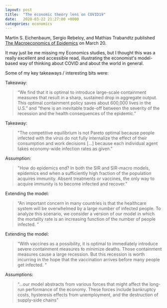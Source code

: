 ```yaml
---
layout: post
title:  "The economic theory lens on COVID19"
date:   2020-03-22 21:27:00 +0000
categories: economics
---
```




Martin S. Eichenbaum, Sergio Rebeloy, and Mathias Trabandtz published [The Macroeconomics of Epidemics](https://fb8280a8-a-62cb3a1a-s-sites.googlegroups.com/site/mathiastrabandt/home/downloads/EichenbaumRebeloTrabandt_EpidemicsMacro.pdf?attachauth=ANoY7cpdeOf20qZsaT9xeAu47Z-fEaInIGv-DreJPAMw7dPy0hqGwsvm_keIrmgBEEzXFo2tLUIBkIdfaIbCFT2ECmtcgcBKrO4w29atUYc5i-mmjv2qsDZC4klSxwZY0y9pLQYTUA1CusuLTXR1jRsDY8DDPkOcyxKdLsEbPlKrPdBPKThEDP2HnxQ9YOaOYpDW4uLkFB7oYJWJgq53QCocyV6DxLnZ1rwXaA8hnUxlipVl-VyzAnDoIXAn62d5ZhgGO2jsxdOTbT3KVxoRqXqBJcyz0_H32Q%3D%3D&attredirects=0) on March 20.

It may just be me missing my Economics studies, but I thought this was a really excellent and accessible read, illustrating the economist's model-based way of thinking about COVID and about the world in general.

Some of my key takeaways / interesting bits were:

Takeaway:
> “We find that it is optimal to introduce large-scale containment measures that result in a sharp, sustained drop in aggregate output. This optimal containment policy saves about 600,000 lives in the U.S.” and “there is an inevitable trade-off between the severity of the recession and the health consequences of the epidemic.”

Takeaway:
> "The competitive equilibrium is not Pareto optimal because people infected with the virus do not fully internalize the effect of their consumption and work decisions [...] because each individual agent takes economy-wide infection rates as given."

Assumption:
> "How do epidemics end? In both the SIR and SIR-macro models, epidemics end when a sufficiently high fraction of the population acquires immunity. Absent treatments or vaccines, the only way to acquire immunity is to become infected and recover.”

Extending the model:
> “An important concern in many countries is that the healthcare system will be overwhelmed by a large number of infected people. To analyze this scenario, we consider a version of our model in which the mortality rate is an increasing function of the number of people infected. ”

Extending the model:
> “With vaccines as a possibility, it is optimal to immediately introduce severe containment measures to minimize deaths. Those containment measures cause a large recession. But this recession is worth incurring in the hope that the vaccination arrives before many people get infected. “

Assumptions:
> “…our model abstracts from various forces that might affect the long-run performance of the economy. These forces include bankruptcy costs, hysteresis effects from unemployment, and the destruction of supply-side chains”
